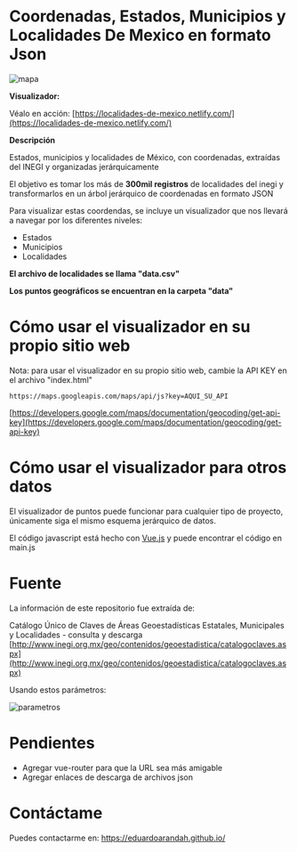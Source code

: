 # Coordenadas, Estados, Municipios y Localidades De Mexico en formato Json

![mapa](https://user-images.githubusercontent.com/4065733/46239202-d0104400-c35a-11e8-9565-e8255cc37778.png)

**Visualizador:** 

Véalo en acción: [https://localidades-de-mexico.netlify.com/](https://localidades-de-mexico.netlify.com/) 

**Descripción**

Estados, municipios y localidades de México, con coordenadas, extraídas del INEGI y organizadas jerárquicamente

El objetivo es tomar los más de **300mil registros** de localidades del inegi y transformarlos en un árbol jerárquico de coordenadas en formato JSON

Para visualizar estas coordendas, se incluye un visualizador que nos llevará a navegar por los diferentes niveles: 

- Estados
- Municipios
- Localidades

**El archivo de localidades se llama "data.csv"**

**Los puntos geográficos se encuentran en la carpeta "data"**

# Cómo usar el visualizador en su propio sitio web

Nota: para usar el visualizador en su propio sitio web, cambie la API KEY en el archivo "index.html"

	https://maps.googleapis.com/maps/api/js?key=AQUI_SU_API

[https://developers.google.com/maps/documentation/geocoding/get-api-key](https://developers.google.com/maps/documentation/geocoding/get-api-key) 

# Cómo usar el visualizador para otros datos

El visualizador de puntos puede funcionar para cualquier tipo de proyecto, únicamente siga el mismo esquema jerárquico de datos. 

El código javascript está hecho con [Vue.js](https://vuejs.org/v2) y puede encontrar el código en main.js

# Fuente

La información de este repositorio fue extraída de:

Catálogo Único de Claves de Áreas Geoestadísticas Estatales, Municipales y Localidades - consulta y descarga
[http://www.inegi.org.mx/geo/contenidos/geoestadistica/catalogoclaves.aspx](http://www.inegi.org.mx/geo/contenidos/geoestadistica/catalogoclaves.aspx) 

Usando estos parámetros: 

![parametros](https://user-images.githubusercontent.com/4065733/46239085-3bf1ad00-c359-11e8-961f-21ff442e1624.jpg)

# Pendientes

- Agregar vue-router para que la URL sea más amigable
- Agregar enlaces de descarga de archivos json


# Contáctame

Puedes contactarme en: https://eduardoarandah.github.io/